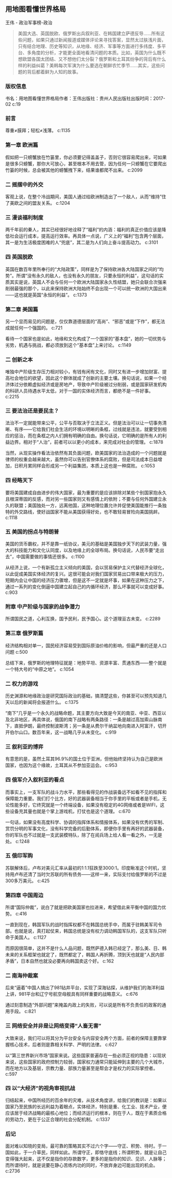 ## 用地图看懂世界格局

王伟  -  政治军事榜-政治

> 美国大选、英国脱欧、俄罗斯出兵叙利亚、在韩国建立萨德反导……所有这些问题，如果只通过新闻报道或媒体评论来寻找答案，显然太过肤浅片面，只有结合地理、历史等知识，从地缘、经济、军事等方面进行多纬度、多平台、多角度的分析，才能更全面地看清问题的本质。比如，英国为什么既不想欧盟各国太团结、又不想他们太分裂？俄罗斯和土耳其纷争的背后有什么样的利益纠葛？美韩每次军演为什么要选在朝鲜农忙季节……其实，这些问题的背后都着鲜为人知的故事。

### 版权信息

书名：用地图看懂世界格局作者：王伟出版社：贵州人民出版社出版时间：2017-02 c:19

### 前言

尊重≠膜拜；轻松≠浅薄。 c:1135

### 第一章 欧洲篇

假如把一只螃蟹放在竹篓里，你必须要记得盖盖子，否则它很容易爬出来，可如果是很多只螃蟹，那你大可放心，甚至根本不用去管，因为任何一只螃蟹在它要爬出竹篓的时候，总会被其他的螃蟹拽下来，结果谁都爬不出来。 c:2099

### 二 摇摆中的外交

客观上说，在整个冷战期间，美国人通过给欧洲制造出了一个敌人，从而“维持”住了美欧之间的盟友关系。 c:1204

### 三 漫谈福利制度

两千年前的秦人，其实已经很好地诠释了“福利”的内涵：福利的真正价值应该是降低社会运行成本，提高运行效率。再具体一点说，广义上的“福利”包含两个层面，其一是为生活极度困难的人“兜底”，其二是为人们向上奋斗提高动力。 c:3101

### 四 英国脱欧

英国在数百年里所奉行的“大陆政策”，同样是为了保持欧洲各大陆国家之间的“均势”。所谓“没有永久的敌人，也没有永久的朋友，只要永恒的利益”，这句话的实质其实是说，英国人不会与任何一个欧洲大陆国家永久性结盟，她只会联合次强来削弱最强的那个，以此来保持欧洲大陆始终不会出现一个可以统一欧洲的大国出来——这也就是英国“永恒的利益”。 c:1373

### 第二章 美国篇

另一个显而易见的问题是，仅仅靠道德层面的“高尚”、“邪恶”或是“下作”，都无法成就任何一个强国的。 c:721

看待一个国家也是如此，地缘和文化构成了一个国家的“基本盘”，她的一切优势与劣势，机遇与挑战，都必须放到这个“基本盘”上来讨论。 c:1149

### 二 创新之本

唯独中产阶级生存压力相对较小，有钱有闲有文化，同时又有进一步增加财富、提高社会地位的欲望，因此这个群体就成了创新的主要土壤。换句话说，如果一个经济体过分依赖虚拟经济或是房地产，导致中产阶级被过分削弱，或是国家研发机构的科研人员待遇水平太低，对于一国的实体经济而言，都绝不是一件好事。 c:2215

### 三 要法治还是要民主？

法治不一定就能带来公平，公平与否取决于立法正义。但是法治可以让一切事务清晰、有序——它给我们社会生活的环境以明晰的条框，过线就是违法，就要受到相应的惩治，而在条框之内人们拥有明确的自由。换句话说，它明确的是所有人的利益边界。相对于“人治”，前者可以以更小的成本，来完成对社会的管理。 c:1878

当然，从现实操作看法治依然有其负面问题，欧美国家的法治造成的一个问题就是律师的权重会越来越大，虽然你可以告别官僚体系的腐败，但是司法成本日益增加，日积月累同样会形成另一个利益集团，本质上这也是一种腐败。 c:1053

### 四 经略天下

要将美国建成自由进步的伟大国家，最为重要的是应该排除对某些个别国家抱永久且根深蒂固的反感，而对另一些国家则又有感情上的依附；不要与任何外国建立永久的联盟；美国独处一方，远离他国，这种地理位置允许并促使美国能推行一条独特的外交路线，使好战国家不能从美国获得好处，也不敢轻易冒险向美国挑衅。 c:1118

### 五 美国的拐点与特朗普

美国的货币霸权，并不是靠一纸协议，美元的基础是美国独步天下的武装力量，强大的科技能力和文化认同度，以及地缘上的全球布局。换句话说，人民币要“走出去”，中国需要做的事情还很多。 c:1100

从经济上说，一个有新孤立主义倾向的美国，会以贸易保护主义代替经济全球化，以此促成美国实体经济的复兴。这很可能会对我们国家贸易出口带来极大的压力，短期内会让中国的经济压力骤增，但是这不一定就是坏事，如果在这种压力之下，通过一系列的变化倒逼中国建立起自己的内循环经济，那么坏事就可以变成好事。 c:903

### 附章 中产阶级与国家的战争潜力

所谓国民之道，心利互换，国予民利，民予国心。这个道理亘古未变。 c:2289

### 第三章 俄罗斯篇

经济结构相对单一，国民经济容易受到国际原油价格的影响，但最严重的还是人口问题 c:500

总结下来，俄罗斯的地理特征就是：地势平坦、资源丰富、贯通东西——整个就是一个特大号的“中原之地”。 c:1054

### 二 权力的游戏

历史渊源和地缘政治是研究国际政治的基础，搞清楚这些，你甚至可以预先知道几天以后的新闻将会报道什么。 c:1375

“南下”几乎是一个永久的战略命题，其主要方向大致是今天的南亚、中亚、西亚以及北非地区，再具体说，俄国的南下战略有两条路径：一条是越过高加索山脉南下，直抵伊朗，最终控制波斯湾；另一条是从费尔干纳盆地向南进入阿富汗，切开开伯尔山口。数百年来，这一战略几乎从未变化。 c:919

### 三 叙利亚的博弈

有意思的是，虽然土耳其96.9%的国土位于亚洲，但他始终坚持认为自己是欧洲国家，也因为这个缘故，土耳其从不参加亚运会。 c:953

### 四 俄军介入叙利亚的看点

而事实上，一支军队的战斗力水平，那些看得见的作战装备远不如看不见的指挥和保障能力重要。我们打个比方，好的武器装备相当于你手里的平板或者是手机，无论性能多好，它终究就是一个终端设备，如果没有稳定的4G网络或者是WIFI，这些设备充其量也就是个掌上游戏机，打仗也是这个道理。 c:670

一句话，如果没有高度科学、协调的指挥体系和情报体系，如果没有优秀的军制、赏罚分明的军事文化，没有科学完备的后勤体系，即便你手里有再好的武器装备，你的军队也不过就是一支武装模特队，除了在阅兵场上给人看一看之外，一无是处。 c:1248

### 五 俄印军购

苏联解体后，卢布对美元汇率从最初的1∶1.1狂跌至3000∶1。印度瞅准这个时机，坚持用卢布还清了当时欠苏联的所有债务——这样一来，实际支付给俄罗斯的不过是300多万美元。 c:425

### 第四章 中国周边

所谓“国际仲裁”，说白了就是把欧美国家也拉进来，希望借此来平衡中国的国力优势。 c:416

一直到现在，韩国军队的战时指挥权都不在韩国总统手中，而属于驻韩美军司令部。也就是说，真打起仗来，韩国总统是没有权力调动韩国军队的，这支军队只听命于美国人。 c:1127

而原因很简单，这并不是什么人品问题，既然萨德入韩已经定了，那么美、日、韩未来的关系框架也就定了，既然都定了，韩国人再折腾，顶到天也就是“人民内部矛盾”，日本自然也就没必要再向韩国卖这个好。 c:162

### 二 南海仲裁案

后来“逼着”中国人搞出了981钻井平台，实现了深海钻探，从维护我们的海洋利益上讲，981平台和辽宁号航空母舰具有同样重要的战略意义。 c:676

通过刻意制造“外部问题”来掩盖内政上的失败，可以说是所有不负责任的政客的通用手段。 c:821

### 三 网络安全并非是让网络变得“人畜无害”

大致来说，我们可以将其分为平台安全与内容安全两个方面，前者的保障主要靠掌握核心技术，后者则是靠相关科学、严明的法律。 c:627

以“第三世界新兴市场”国家来说。这些国家普遍存在一些必须正视的隐患：以现状来说，这些国家的政府控制力较弱，国家权力通常只能延伸到主要的几个大城市，而在地方以及基层，宗教力量、部族力量甚至是帮会才是权力的实际掌控者。 c:597

### 四 以“大经济”的视角审视抗战

归结起来，中国所经历的百余年的灾难，从技术角度讲，给我们的教训是：如果以国家乃至民族的长远利益为着眼点，实体经济，特别是重、化工业、技术产业，便应该居于经济战略的最核心地位；而经济运行的根本，则在于人，既在于素质合格的劳动力，更在于公正合理的社会分配机制。 c:1337

### 后记

面对难以知晓的变局，最可靠的策略其实不过六个字——守正、积势、待时。于一国如此，于一介草民，同样如此。所谓守正，即恪守底线；所谓积势，就是让自己变得强大起来，这不仅是指你的存款数字，更多的是指你的知识、见识、人脉等；而所谓待时，就是说要在静心苦练内功的同时，不放弃身边可能出现的机会。 c:2736
